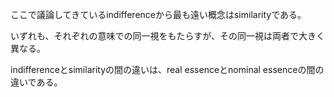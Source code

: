 ここで議論してきているindifferenceから最も遠い概念はsimilarityである。

いずれも、それぞれの意味での同一視をもたらすが、その同一視は両者で大きく異なる。

indifferenceとsimilarityの間の違いは、real essenceとnominal essenceの間の違いである。
